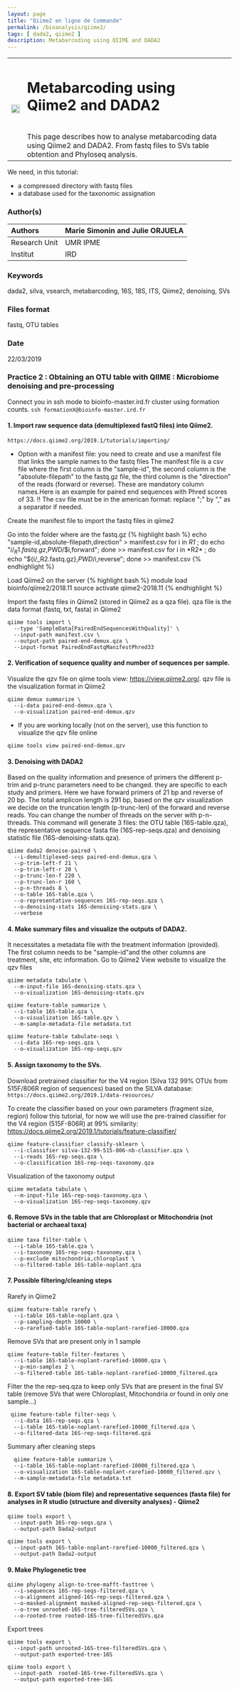 ```yaml
---
layout: page
title: "Qiime2 en ligne de Commande"
permalink: /bioanalysis/qiime2/
tags: [ dada2, qiime2 ]
description: Metabarcoding using QIIME and DADA2
---
```

<table class="table-contact">
<tr>
<td><img width="100%" src="{{ site.url }}/images/FROGS_logo.png" alt="" />
</td>
<td>
<h1> Metabarcoding using Qiime2 and DADA2</h1><br />
This page describes how to analyse metabarcoding data using Qiime2 and DADA2. From fastq files to SVs table obtention and Phyloseq analysis.
</td>
</tr>
</table>


We need, in this tutorial:
* a compressed directory with fastq files
* a database used for the taxonomic assignation


### Author(s)

| Authors  | Marie Simonin and Julie ORJUELA |
| :------------- | :------------- |
| Research Unit | UMR IPME   |
| Institut |  IRD |

### Keywords
dada2, silva, vsearch, metabarcoding, 16S, 18S, ITS, Qiime2, denoising, SVs

### Files format
fastq, OTU tables

### Date
22/03/2019

### Practice 2 : Obtaining an OTU table with QIIME : Microbiome denoising and pre-processing

Connect you in ssh mode to bioinfo-master.ird.fr cluster using formation counts.
`ssh formationX@bioinfo-master.ird.fr`

#### 1. Import raw sequence data (demultiplexed fastQ files) into Qiime2.

`https://docs.qiime2.org/2019.1/tutorials/importing/`

- Option with a manifest file: you need to create and use a manifest file that links the sample names to the fastq files The manifest file is a csv file where the first column is the "sample-id", the second column is the "absolute-filepath" to the fastq.gz file, the third column is the "direction" of the reads (forward or reverse). These are mandatory column names.Here is an example for paired end sequences with Phred scores of 33. !! The csv file must be in the american format: replace ";" by "," as a separator if needed.

Create the manifest file to import the fastq files in qiime2

Go into the folder where are the fastq.gz
{% highlight bash %}
echo "sample-id,absolute-filepath,direction" > manifest.csv 
for i in *R1* ; do echo "${i/_R1.fastq.gz},$PWD/$i,forward"; done >> manifest.csv 
for i in *R2* ; do echo "${i/_R2.fastq.gz},$PWD/$i,reverse"; done >> manifest.csv
{% endhighlight %}

Load Qiime2 on the server
{% highlight bash %}
module load bioinfo/qiime2/2018.11
source activate qiime2-2018.11
{% endhighlight %}

Import the fastq files in Qiime2 (stored in Qiime2 as a qza file). qza file is the data format (fastq, txt, fasta) in Qiime2 
```{r}
qiime tools import \
  --type 'SampleData[PairedEndSequencesWithQuality]' \
  --input-path manifest.csv \
  --output-path paired-end-demux.qza \
  --input-format PairedEndFastqManifestPhred33
```

#### 2. Verification of sequence quality and number of sequences per sample.

Visualize the qzv file on qiime tools view: https://view.qiime2.org/. qzv file is the visualization format in Qiime2
```{r}
qiime demux summarize \
  --i-data paired-end-demux.qza \
  --o-visualization paired-end-demux.qzv
```
- If you are working locally (not on the server), use this function to visualize the qzv file online
```{r}
qiime tools view paired-end-demux.qzv
```

#### 3. Denoising with DADA2

Based on the quality information and presence of primers the different p-trim and p-trunc parameters need to be changed. they are specific to each study and primers. Here we have forward primers of 21 bp and reverse of 20 bp.  The total amplicon length is 291 bp, based on the qzv visualization we decide on the truncation length (p-trunc-len) of the forward and reverse reads. You can change the number of threads on the server with p-n-threads. This command will generate 3 files: the OTU table (16S-table.qza), the representative sequence fasta file (16S-rep-seqs.qza) and denoising statistic file (16S-denoising-stats.qza).
```{r}
qiime dada2 denoise-paired \
  --i-demultiplexed-seqs paired-end-demux.qza \
  --p-trim-left-f 21 \
  --p-trim-left-r 20 \
  --p-trunc-len-f 220 \
  --p-trunc-len-r 160 \
  --p-n-threads 8 \
  --o-table 16S-table.qza \
  --o-representative-sequences 16S-rep-seqs.qza \
  --o-denoising-stats 16S-denoising-stats.qza \
  --verbose
```


#### 4. Make summary files and visualize the outputs of DADA2.

It necessitates a metadata file with the treatment information (provided). The first column needs to be "sample-id"and the other columns are treatment, site, etc information. Go to Qiime2 View website to visualize the qzv files
```{r}
qiime metadata tabulate \
  --m-input-file 16S-denoising-stats.qza \
  --o-visualization 16S-denoising-stats.qzv

qiime feature-table summarize \
  --i-table 16S-table.qza \
  --o-visualization 16S-table.qzv \
  --m-sample-metadata-file metadata.txt

qiime feature-table tabulate-seqs \
  --i-data 16S-rep-seqs.qza \
  --o-visualization 16S-rep-seqs.qzv
```

#### 5. Assign taxonomy to the SVs.

Download pretrained classifier for the V4 region (Silva 132 99% OTUs from 515F/806R region of sequences) based on the SILVA database: `https://docs.qiime2.org/2019.1/data-resources/`

To create the classifier based on your own parameters (fragment size, region) follow this tutorial, for now we will use the pre-trained classifier for the V4 region (515F-806R) at 99% similarity: https://docs.qiime2.org/2019.1/tutorials/feature-classifier/
```{r}
qiime feature-classifier classify-sklearn \
  --i-classifier silva-132-99-515-806-nb-classifier.qza \
  --i-reads 16S-rep-seqs.qza \
  --o-classification 16S-rep-seqs-taxonomy.qza
```

Visualization of the taxonomy output
```{r}
qiime metadata tabulate \
  --m-input-file 16S-rep-seqs-taxonomy.qza \
  --o-visualization 16S-rep-seqs-taxonomy.qzv
```

#### 6. Remove SVs in the table that are Chloroplast or Mitochondria (not bacterial or archaeal taxa)
```{r}
qiime taxa filter-table \
  --i-table 16S-table.qza \
  --i-taxonomy 16S-rep-seqs-taxonomy.qza \
  --p-exclude mitochondria,chloroplast \
  --o-filtered-table 16S-table-noplant.qza
```

#### 7. Possible filtering/cleaning steps 

Rarefy in Qiime2
```{r}
qiime feature-table rarefy \
  --i-table 16S-table-noplant.qza \
  --p-sampling-depth 10000 \
  --o-rarefied-table 16S-table-noplant-rarefied-10000.qza
```

Remove SVs that are present only in 1 sample
```{r}
qiime feature-table filter-features \
  --i-table 16S-table-noplant-rarefied-10000.qza \
  --p-min-samples 2 \
  --o-filtered-table 16S-table-noplant-rarefied-10000_filtered.qza
```

Filter the the rep-seq.qza to keep only SVs that are present in the final SV table (remove SVs that were Chloroplast, Mitochondria or found in only one sample...)
```{r}
 qiime feature-table filter-seqs \
  --i-data 16S-rep-seqs.qza \
  --i-table 16S-table-noplant-rarefied-10000_filtered.qza \
  --o-filtered-data 16S-rep-seqs-filtered.qza
```

Summary after cleaning steps
```{r}
  qiime feature-table summarize \
  --i-table 16S-table-noplant-rarefied-10000_filtered.qza \
  --o-visualization 16S-table-noplant-rarefied-10000_filtered.qzv \
  --m-sample-metadata-file metadata.txt
```

#### 8. Export SV table (biom file) and representative sequences (fasta file) for analyses in R studio (structure and diversity analyses) - Qiime2 
```{r}
qiime tools export \
  --input-path 16S-rep-seqs.qza \
  --output-path Dada2-output

qiime tools export \
  --input-path 16S-table-noplant-rarefied-10000_filtered.qza \
  --output-path Dada2-output
```


#### 9. Make Phylogenetic tree 
```{r}
qiime phylogeny align-to-tree-mafft-fasttree \
  --i-sequences 16S-rep-seqs-filtered.qza \
  --o-alignment aligned-16S-rep-seqs-filtered.qza \
  --o-masked-alignment masked-aligned-rep-seqs-filtered.qza \
  --o-tree unrooted-16S-tree-filteredSVs.qza \
  --o-rooted-tree rooted-16S-tree-filteredSVs.qza
```

Export trees
```{r}
qiime tools export \
  --input-path unrooted-16S-tree-filteredSVs.qza \
  --output-path exported-tree-16S

qiime tools export \
  --input-path  rooted-16S-tree-filteredSVs.qza \
  --output-path exported-tree-16S
```
